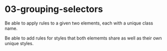 # 03-grouping-selectors

Be able to apply rules to a given two elements, each with a unique class name.

Be able to add rules for styles that both elememts share as well as their own unique styles.
